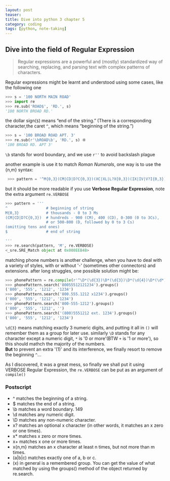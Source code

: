 ```yaml
---
layout: post
teaser:
title: Dive into python 3 chapter 5
category: coding
tags: [python, note-taking]
---
```

## Dive into the field of <def>Regular Expression</def>
>Regular expressions are a powerful and (mostly) standardized way of searching, replacing, and parsing text
with complex patterns of characters.

Regular expressions might be learnt and understood using some cases, like the following one
~~~python
>>> s = '100 NORTH MAIN ROAD'
>>> import re
>>> re.sub('ROAD$', 'RD.', s)
'100 NORTH BROAD RD.'
~~~
the dollar sign(`$`) means “end of the string.” (There is a corresponding character,the caret `^`, which means “beginning of the string.”)

~~~python
>>> s = '100 BROAD ROAD APT. 3'
>>> re.sub(r'\bROAD\b', 'RD.', s) ④
'100 BROAD RD. APT 3'
~~~
`\b` stands for word boundary, and we use `r''` to avoid backslash plague

another example is use it to match _Roman Numerals_, one way is to use the {n,m} syntax:
~~~python
 >>> pattern = '^M{0,3}(CM|CD|D?C{0,3})(XC|XL|L?X{0,3})(IX|IV|V?I{0,3})$'
~~~
but it should be more readable if you use **Verbose Regular Expression**, note the extra argument `re.VERBOSE`
~~~python
>>> pattern = '''
^                 # beginning of string
M{0,3}            # thousands - 0 to 3 Ms
(CM|CD|D?C{0,3})  # hundreds - 900 (CM), 400 (CD), 0-300 (0 to 3Cs),
                  # or 500-800 (D, followed by 0 to 3 Cs)
(omitting tens and ones)
$                 # end of string

'''
>>> re.search(pattern, 'M', re.VERBOSE)
<_sre.SRE_Match object at 0x008EEB48>
~~~
matching phone numbers is another challenge, when you have to deal with a variety of styles, with or without '-' (sometimes other connectors) and extensions.
after long struggles, one possible solution might be:
~~~python
>>> phonePattern = re.compile(r'^\D*(\d{3})\D*(\d{3})\D*(\d{4})\D*(\d*)$')
>>> phonePattern.search('80055512121234').groups()
('800', '555', '1212', '1234')
>>> phonePattern.search('800.555.1212 x1234').groups()
('800', '555', '1212', '1234')
>>> phonePattern.search('800-555-1212').groups()
('800', '555', '1212', '')
>>> phonePattern.search('(800)5551212 ext. 1234').groups()
('800', '555', '1212', '1234')
~~~
`\d{3}` means matching exactly 3 numeric digits, and putting it all in `()` will remember them as a group for later use. similarly `\D` stands for any character except a numeric digit, `*` is '0 or more'(BTW `+` is '1 or more'), so this should mathch the majority of the numbers.       
**But** to prevent an extra '(1)' and its interference, we finally resort to remove the beginning `^`...

As I discovered, it was a great mess, so finally we shall put it using VERBOSE Regular Expression, the `re.VERBOSE` can be put as an argument of `compile()`
### Postscript
+ ^ matches the beginning of a string.
+ $ matches the end of a string.
+ \b matches a word boundary.
149
+ \d matches any numeric digit.
+ \D matches any non-numeric character.
+ x? matches an optional x character (in other words, it matches an x zero or one times).
+ x* matches x zero or more times.
+ x+ matches x one or more times.
+ x{n,m} matches an x character at least n times, but not more than m times.
+ (a|b|c) matches exactly one of a, b or c.
+ (x) in general is a remembered group. You can get the value of what matched by using the groups() method
of the object returned by re.search.
